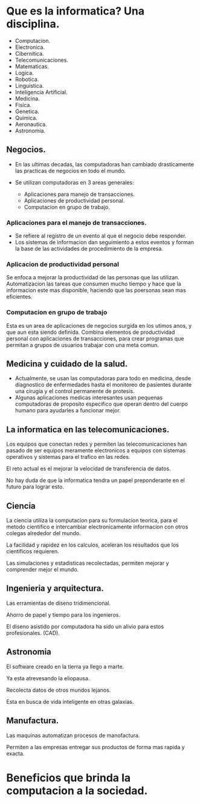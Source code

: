 # Que es la informatica? Una disciplina.
* Computacion.
* Electronica.
* Cibernitica.
* Telecomunicaciones.
* Matematicas.
* Logica.
* Robotica.
* Linguistica.
* Inteligencia Artificial.
* Medicina.
* Fisica.
* Genetica.
* Quimica.
* Aeronautica.
* Astronomia.

## Negocios.

* En las ultimas decadas, las computadoras han cambiado drasticamente las practicas de negocios en todo el mundo.

*  Se utilizan computadoras en 3 areas generales:
    * Aplicaciones para manejo de transacciones.
    * Aplicaciones de productividad personal.
    * Computacion en grupo de trabajo.

### Aplicaciones para el manejo de transacciones.

* Se refiere al registro de un evento al que el negocio debe responder.
* Los sistemas de informacion dan seguimiento a estos eventos y forman la base de las actividades de procedimiento de la empresa.

### Aplicacion de productividad personal

Se enfoca a mejorar la productividad de las personas que las utilizan. Automatizacion las tareas que consumen mucho tiempo y hace que la informacion este mas disponible, haciendo que las poersonas sean mas eficientes.

### Computacion en grupo de trabajo

Esta es un area de aplicaciones de negocios surgida en los utimos anos, y que aun esta siendo definida. Combina elementos de productividad personal con aplicaciones de transacciones, para crear programas que permitan a grupos de usuarios trabajar con una meta comun.

## Medicina y cuidado de la salud.

* Actualmente, se usan las computadoras para todo en medicina, desde diagnostico de enfermedades hasta el monitoreo de pasientes durante una cirugia y el control permanente de protesis.
* Algunas aplicaciones medicas interesantes usan pequenas computadoras de proposito especifico que operan dentro del cuerpo humano para ayudarles a funcionar mejor.

## La informatica en las telecomunicaciones.

Los equipos que conectan redes y permiten las telecomunicaciones han pasado de ser equipos meramente electronicos a equipos con sistemas operativos y sistemas para el trafico en las redes.

El reto actual es el mejorar la velocidad de transferencia de datos.

No hay duda de que la informatica tendra un papel preponderante en el futuro para lograr esto.

## Ciencia

La ciencia utiliza la computacion para su formulacion teorica, para el metodo cientifico e intercambiar electronicamente informacion con otros colegas alrededor del mundo.

La facilidad y rapidez en los calculos, aceleran los resultados que los cientificos requieren.

Las simulaciones y estadisticas recolectadas, permiten mejorar y comprender mejor el mundo.


## Ingenieria y arquitectura.

Las erramientas de diseno tridimencional.

Ahorro de papel y tiempo para los ingenieros.

El diseno asistido por computadora ha sido un alivio para estos profesionales. (CAD).


## Astronomia

El software creado en la tierra ya llego a marte.

Ya esta atrevesando la eliopausa.

Recolecta datos de otros mundos lejanos.

Esta en busca de vida inteligente en otras galaxias.

## Manufactura.

Las maquinas automatizan procesos de manofactura.

Permiten a las empresas entregar sus productos de forma mas rapida y exacta.


# Beneficios que brinda la computacion a la sociedad.



